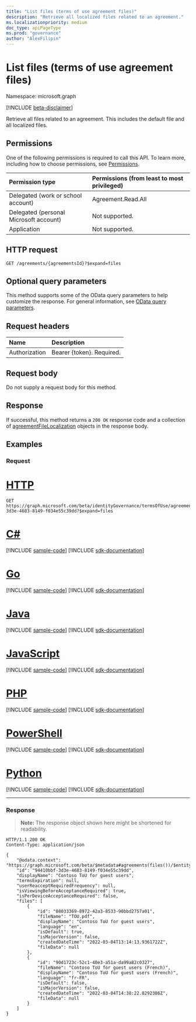 ```yaml
---
title: "List files (terms of use agreement files)"
description: "Retrieve all localized files related to an agreement."
ms.localizationpriority: medium
doc_type: apiPageType
ms.prod: "governance"
author: "AlexFilipin"
---
```


# List files (terms of use agreement files)
Namespace: microsoft.graph

[!INCLUDE [beta-disclaimer](../../includes/beta-disclaimer.md)]

Retrieve all files related to an agreement. This includes the default file and all localized files.

## Permissions
One of the following permissions is required to call this API. To learn more, including how to choose permissions, see [Permissions](/graph/permissions-reference).

|Permission type                        | Permissions (from least to most privileged)              |
|:--------------------------------------|:---------------------------------------------------------|
|Delegated (work or school account)     | Agreement.Read.All |
|Delegated (personal Microsoft account) | Not supported. |
|Application                            | Not supported. |


## HTTP request

<!-- {
  "blockType": "ignored"
}
-->
``` http
GET /agreements/{agreementsId}?$expand=files
```

## Optional query parameters
This method supports some of the OData query parameters to help customize the response. For general information, see [OData query parameters](/graph/query-parameters).

## Request headers
|Name|Description|
|:---|:---|
|Authorization|Bearer {token}. Required.|

## Request body
Do not supply a request body for this method.

## Response

If successful, this method returns a `200 OK` response code and a collection of [agreementFileLocalization](../resources/agreementfilelocalization.md) objects in the response body.

## Examples

### Request

# [HTTP](#tab/http)
<!-- {
  "blockType": "request",
  "name": "list_agreementfilelocalization"
}
-->
``` http
GET https://graph.microsoft.com/beta/identityGovernance/termsOfUse/agreements/94410bbf-3d3e-4683-8149-f034e55c39dd?$expand=files
```

# [C#](#tab/csharp)
[!INCLUDE [sample-code](../includes/snippets/csharp/list-agreementfilelocalization-csharp-snippets.md)]
[!INCLUDE [sdk-documentation](../includes/snippets/snippets-sdk-documentation-link.md)]

# [Go](#tab/go)
[!INCLUDE [sample-code](../includes/snippets/go/list-agreementfilelocalization-go-snippets.md)]
[!INCLUDE [sdk-documentation](../includes/snippets/snippets-sdk-documentation-link.md)]

# [Java](#tab/java)
[!INCLUDE [sample-code](../includes/snippets/java/list-agreementfilelocalization-java-snippets.md)]
[!INCLUDE [sdk-documentation](../includes/snippets/snippets-sdk-documentation-link.md)]

# [JavaScript](#tab/javascript)
[!INCLUDE [sample-code](../includes/snippets/javascript/list-agreementfilelocalization-javascript-snippets.md)]
[!INCLUDE [sdk-documentation](../includes/snippets/snippets-sdk-documentation-link.md)]

# [PHP](#tab/php)
[!INCLUDE [sample-code](../includes/snippets/php/list-agreementfilelocalization-php-snippets.md)]
[!INCLUDE [sdk-documentation](../includes/snippets/snippets-sdk-documentation-link.md)]

# [PowerShell](#tab/powershell)
[!INCLUDE [sample-code](../includes/snippets/powershell/list-agreementfilelocalization-powershell-snippets.md)]
[!INCLUDE [sdk-documentation](../includes/snippets/snippets-sdk-documentation-link.md)]

# [Python](#tab/python)
[!INCLUDE [sample-code](../includes/snippets/python/list-agreementfilelocalization-python-snippets.md)]
[!INCLUDE [sdk-documentation](../includes/snippets/snippets-sdk-documentation-link.md)]

---

### Response
>**Note:** The response object shown here might be shortened for readability.
<!-- {
  "blockType": "response",
  "truncated": true,
  "@odata.type": "microsoft.graph.agreementFileLocalization"
}
-->
``` http
HTTP/1.1 200 OK
Content-Type: application/json

{
    "@odata.context": "https://graph.microsoft.com/beta/$metadata#agreements(files())/$entity",
    "id": "94410bbf-3d3e-4683-8149-f034e55c39dd",
    "displayName": "Contoso ToU for guest users",
    "termsExpiration": null,
    "userReacceptRequiredFrequency": null,
    "isViewingBeforeAcceptanceRequired": true,
    "isPerDeviceAcceptanceRequired": false,
    "files": [
        {
            "id": "08033369-8972-42a3-8533-90bbd2757a01",
            "fileName": "TOU.pdf",
            "displayName": "Contoso ToU for guest users",
            "language": "en",
            "isDefault": true,
            "isMajorVersion": false,
            "createdDateTime": "2022-03-04T13:14:13.9361722Z",
            "fileData": null
        },
        {
            "id": "90d1723c-52c1-40e3-a51a-da99a82c0327",
            "fileName": "Contoso ToU for guest users (French)",
            "displayName": "Contoso ToU for guest users (French)",
            "language": "fr-FR",
            "isDefault": false,
            "isMajorVersion": false,
            "createdDateTime": "2022-03-04T14:38:22.8292386Z",
            "fileData": null
        }
    ]
}
```

